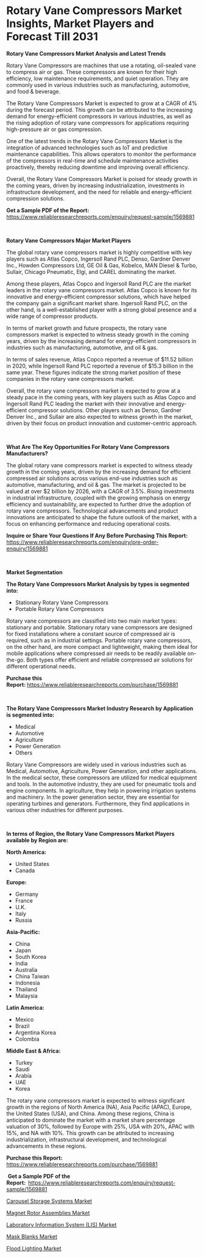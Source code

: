 <p><h1>Rotary Vane Compressors Market Insights, Market Players and Forecast Till 2031</h1></p><p><strong>Rotary Vane Compressors Market Analysis and Latest Trends</strong></p>
<p><p>Rotary Vane Compressors are machines that use a rotating, oil-sealed vane to compress air or gas. These compressors are known for their high efficiency, low maintenance requirements, and quiet operation. They are commonly used in various industries such as manufacturing, automotive, and food & beverage.</p><p>The Rotary Vane Compressors Market is expected to grow at a CAGR of 4% during the forecast period. This growth can be attributed to the increasing demand for energy-efficient compressors in various industries, as well as the rising adoption of rotary vane compressors for applications requiring high-pressure air or gas compression.</p><p>One of the latest trends in the Rotary Vane Compressors Market is the integration of advanced technologies such as IoT and predictive maintenance capabilities. This allows operators to monitor the performance of the compressors in real-time and schedule maintenance activities proactively, thereby reducing downtime and improving overall efficiency.</p><p>Overall, the Rotary Vane Compressors Market is poised for steady growth in the coming years, driven by increasing industrialization, investments in infrastructure development, and the need for reliable and energy-efficient compression solutions.</p></p>
<p><strong>Get a Sample PDF of the Report:&nbsp;</strong> <a href="https://www.reliableresearchreports.com/enquiry/request-sample/1569881">https://www.reliableresearchreports.com/enquiry/request-sample/1569881</a></p>
<p>&nbsp;</p>
<p><strong>Rotary Vane Compressors Major Market Players</strong></p>
<p><p>The global rotary vane compressors market is highly competitive with key players such as Atlas Copco, Ingersoll Rand PLC, Denso, Gardner Denver Inc., Howden Compressors Ltd, GE Oil & Gas, Kobelco, MAN Diesel & Turbo, Sullair, Chicago Pneumatic, Elgi, and CAREL dominating the market.</p><p>Among these players, Atlas Copco and Ingersoll Rand PLC are the market leaders in the rotary vane compressors market. Atlas Copco is known for its innovative and energy-efficient compressor solutions, which have helped the company gain a significant market share. Ingersoll Rand PLC, on the other hand, is a well-established player with a strong global presence and a wide range of compressor products.</p><p>In terms of market growth and future prospects, the rotary vane compressors market is expected to witness steady growth in the coming years, driven by the increasing demand for energy-efficient compressors in industries such as manufacturing, automotive, and oil & gas.</p><p>In terms of sales revenue, Atlas Copco reported a revenue of $11.52 billion in 2020, while Ingersoll Rand PLC reported a revenue of $15.3 billion in the same year. These figures indicate the strong market position of these companies in the rotary vane compressors market.</p><p>Overall, the rotary vane compressors market is expected to grow at a steady pace in the coming years, with key players such as Atlas Copco and Ingersoll Rand PLC leading the market with their innovative and energy-efficient compressor solutions. Other players such as Denso, Gardner Denver Inc., and Sullair are also expected to witness growth in the market, driven by their focus on product innovation and customer-centric approach.</p></p>
<p>&nbsp;</p>
<p><strong>What Are The Key Opportunities For Rotary Vane Compressors Manufacturers?</strong></p>
<p><p>The global rotary vane compressors market is expected to witness steady growth in the coming years, driven by the increasing demand for efficient compressed air solutions across various end-use industries such as automotive, manufacturing, and oil & gas. The market is projected to be valued at over $2 billion by 2026, with a CAGR of 3.5%. Rising investments in industrial infrastructure, coupled with the growing emphasis on energy efficiency and sustainability, are expected to further drive the adoption of rotary vane compressors. Technological advancements and product innovations are anticipated to shape the future outlook of the market, with a focus on enhancing performance and reducing operational costs.</p></p>
<p><strong>Inquire or Share Your Questions If Any Before Purchasing This Report:</strong> <a href="https://www.reliableresearchreports.com/enquiry/pre-order-enquiry/1569881">https://www.reliableresearchreports.com/enquiry/pre-order-enquiry/1569881</a></p>
<p>&nbsp;</p>
<p><strong>Market Segmentation</strong></p>
<p><strong>The Rotary Vane Compressors Market Analysis by types is segmented into:</strong></p>
<p><ul><li>Stationary Rotary Vane Compressors</li><li>Portable Rotary Vane Compressors</li></ul></p>
<p><p>Rotary vane compressors are classified into two main market types: stationary and portable. Stationary rotary vane compressors are designed for fixed installations where a constant source of compressed air is required, such as in industrial settings. Portable rotary vane compressors, on the other hand, are more compact and lightweight, making them ideal for mobile applications where compressed air needs to be readily available on-the-go. Both types offer efficient and reliable compressed air solutions for different operational needs.</p></p>
<p><strong>Purchase this Report:&nbsp;</strong><a href="https://www.reliableresearchreports.com/purchase/1569881">https://www.reliableresearchreports.com/purchase/1569881</a></p>
<p>&nbsp;</p>
<p><strong>The Rotary Vane Compressors Market Industry Research by Application is segmented into:</strong></p>
<p><ul><li>Medical</li><li>Automotive</li><li>Agriculture</li><li>Power Generation</li><li>Others</li></ul></p>
<p><p>Rotary Vane Compressors are widely used in various industries such as Medical, Automotive, Agriculture, Power Generation, and other applications. In the medical sector, these compressors are utilized for medical equipment and tools. In the automotive industry, they are used for pneumatic tools and engine components. In agriculture, they help in powering irrigation systems and machinery. In the power generation sector, they are essential for operating turbines and generators. Furthermore, they find applications in various other industries for different purposes.</p></p>
<p>&nbsp;</p>
<p><strong>In terms of Region, the Rotary Vane Compressors Market Players available by Region are:</strong></p>
<p>
    <p> <strong> North America: </strong>
        <ul>
            <li>United States</li>
            <li>Canada</li>
        </ul>
        </p> 
    <p> <strong> Europe: </strong>
        <ul>
            <li>Germany</li>
            <li>France</li>
            <li>U.K.</li>
            <li>Italy</li>
            <li>Russia</li>
        </ul>
        </p> 
    <p> <strong> Asia-Pacific: </strong>
        <ul>
            <li>China</li>
            <li>Japan</li>
            <li>South Korea</li>
            <li>India</li>
            <li>Australia</li>
            <li>China Taiwan</li>
            <li>Indonesia</li>
            <li>Thailand</li>
            <li>Malaysia</li>
        </ul>
        </p> 
    <p> <strong> Latin America: </strong>
        <ul>
            <li>Mexico</li>
            <li>Brazil</li>
            <li>Argentina Korea</li>
            <li>Colombia</li>
        </ul>
        </p> 
    <p> <strong> Middle East & Africa: </strong>
        <ul>
            <li>Turkey</li>
            <li>Saudi</li>
            <li>Arabia</li>
            <li>UAE</li>
            <li>Korea</li>
        </ul>
    </p>
    </p>
<p><p>The rotary vane compressors market is expected to witness significant growth in the regions of North America (NA), Asia Pacific (APAC), Europe, the United States (USA), and China. Among these regions, China is anticipated to dominate the market with a market share percentage valuation of 30%, followed by Europe with 25%, USA with 20%, APAC with 15%, and NA with 10%. This growth can be attributed to increasing industrialization, infrastructural development, and technological advancements in these regions.</p></p>
<p><strong>Purchase this Report: </strong><a href="https://www.reliableresearchreports.com/purchase/1569881">https://www.reliableresearchreports.com/purchase/1569881</a></p>
<p>&nbsp;<strong>Get a Sample PDF of the Report:&nbsp;&nbsp;</strong><a href="https://www.reliableresearchreports.com/enquiry/request-sample/1569881">https://www.reliableresearchreports.com/enquiry/request-sample/1569881</a></p>
<p><strong></strong></p>
<p><p><a href="https://github.com/Paul14Anderson63/Market-Research-Report-List-3/blob/main/carousel-storage-systems-market.md">Carousel Storage Systems Market</a></p><p><a href="https://github.com/mabutironaldo/Market-Research-Report-List-3/blob/main/magnet-rotor-assemblies-market.md">Magnet Rotor Assemblies Market</a></p><p><a href="https://issuu.com/reportprime-2/docs/laboratory-information-system-lis-market-size-2030">Laboratory Information System (LIS) Market</a></p><p><a href="https://issuu.com/reportprime-2/docs/mask-blanks-market-size-2030.pptx">Mask Blanks Market</a></p><p><a href="https://github.com/biheemgalvinlouises6hokrh3h/Market-Research-Report-List-1/blob/main/flood-lighting-market.md">Flood Lighting Market</a></p></p>